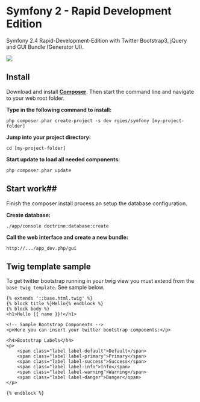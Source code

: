 Symfony 2 - Rapid Development Edition
==============================

Symfony 2.4 Rapid-Development-Edition with Twitter Bootstrap3, jQuery and GUI Bundle (Generator UI).

![](http://www.rgies.de/rad/rapid_development.png)

## Install ##

Download and install **[Composer](http://getcomposer.org/download)**.
Then start the command line and navigate to your web root folder.

**Type in the following command to install:**

	php composer.phar create-project -s dev rgies/symfony [my-project-folder]

**Jump into your project directory:**

	cd [my-project-folder]

**Start update to load all needed components:**

	php composer.phar update


## Start work##

Finish the composer install process an setup the database configuration.

**Create database:**

	./app/console doctrine:database:create

**Call the web interface and create a new bundle:**

	http://.../app_dev.php/gui

## Twig template sample ##

To get twitter bootstrap running in your twig view you must extend from the ```base twig template```. See sample below.

    {% extends '::base.html.twig' %}
    {% block title %}Hello{% endblock %}
    {% block body %}
    <h1>Hello {{ name }}!</h1>

    <!-- Sample Bootstrap Components -->
    <p>Here you can insert your twitter bootstrap components:</p>
    
    <h4>Bootstrap Labels</h4>
    <p>
        <span class="label label-default">Default</span>
        <span class="label label-primary">Primary</span>
        <span class="label label-success">Success</span>
        <span class="label label-info">Info</span>
        <span class="label label-warning">Warning</span>
        <span class="label label-danger">Danger</span>
    </p>

    {% endblock %}
